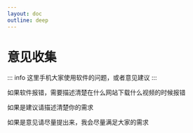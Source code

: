 ```yaml
---
layout: doc
outline: deep
---
```


# 意见收集

::: info
这里手机大家使用软件的问题，或者意见建议
:::

如果软件报错，需要描述清楚在什么网站下载什么视频的时候报错

如果是建议请描述清楚你的需求

如果是意见请尽量提出来，我会尽量满足大家的需求
